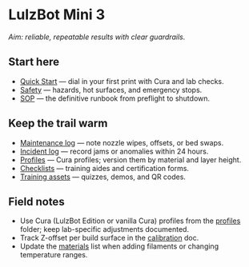 # LulzBot Mini 3

_Aim: reliable, repeatable results with clear guardrails._

## Start here
- [Quick Start](./quickstart.md) — dial in your first print with Cura and lab checks.
- [Safety](./safety.md) — hazards, hot surfaces, and emergency stops.
- [SOP](./sop.md) — the definitive runbook from preflight to shutdown.

## Keep the trail warm
- [Maintenance log](./logs/maintenance-log.csv) — note nozzle wipes, offsets, or bed swaps.
- [Incident log](./logs/incident-log.csv) — record jams or anomalies within 24 hours.
- [Profiles](./profiles/) — Cura profiles; version them by material and layer height.
- [Checklists](./checklists/) — training aides and certification forms.
- [Training assets](./training/) — quizzes, demos, and QR codes.

## Field notes
- Use Cura (LulzBot Edition or vanilla Cura) profiles from the [profiles](./profiles/) folder; keep lab-specific adjustments documented.
- Track Z-offset per build surface in the [calibration](./calibration.md) doc.
- Update the [materials](./materials.md) list when adding filaments or changing temperature ranges.
